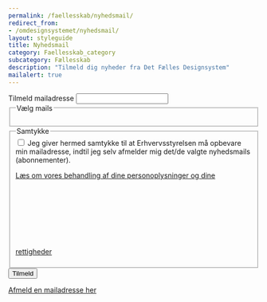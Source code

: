 ```yaml
---
permalink: /faellesskab/nyhedsmail/
redirect_from:
- /omdesignsystemet/nyhedsmail/
layout: styleguide
title: Nyhedsmail
category: Faellesskab_category
subcategory: Fællesskab
description: "Tilmeld dig nyheder fra Det Fælles Designsystem"
mailalert: true
---
```

<div class="newsletter-container">
    <form method="post" action="." id="newsform">
        <div class="form-group">
            <label for="i_newsform_email" class="form-label">Tilmeld mailadresse</label>
            <span class="form-error-message mb-3"></span>
            <input type="text" class="form-input" id="i_newsform_email" name="i_email" value="" required />
            <input type="hidden" id="i_newsform_navn" name="i_navn" value="" />
        </div>
        <div class="form-group">
            <fieldset>
                <legend class="h4 mb-0">Vælg mails</legend>
                <span class="form-error-message mb-3"></span>
                <ul class="nobullet-list" id="subscriptions">
                </ul>
            </fieldset>
        </div>
        <div class="form-group" id="samtykke-group">
            <fieldset>
                <legend class="h5">Samtykke</legend>
                <span class="form-error-message"></span>
                <input id="samtykke-check" type="checkbox" name="samtykke-check" value="1" class="form-checkbox  checkbox-large" required />
                <label for="samtykke-check">Jeg giver hermed samtykke til at Erhvervsstyrelsen må opbevare min mailadresse, indtil jeg selv afmelder mig det/de valgte nyhedsmails (abonnementer).</label>
                <p><a href="/privatlivspolitik-cookies/" target="_blank" class="icon-link">Læs om vores behandling af dine personoplysninger og dine rettigheder<svg class="icon-svg" focusable="false" aria-hidden="true"><use xlink:href="#open-in-new"></use></svg></a></p>
            </fieldset>
        </div>
        <button id="Tilmeld" class="button button-primary mt-8" type="button" name="Tilmeld" title="Tilmeld" value="Tilmeld">Tilmeld</button>
        <p class="mt-7 pt-0">
            <a href="/faellesskab/nyhedsmail/afmeld/">Afmeld en mailadresse her</a>
        </p>
    </form>
</div>
